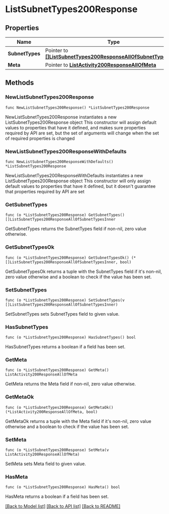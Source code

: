 # ListSubnetTypes200Response

## Properties

Name | Type | Description | Notes
------------ | ------------- | ------------- | -------------
**SubnetTypes** | Pointer to [**[]ListSubnetTypes200ResponseAllOfSubnetTypesInner**](ListSubnetTypes200ResponseAllOfSubnetTypesInner.md) |  | [optional] 
**Meta** | Pointer to [**ListActivity200ResponseAllOfMeta**](ListActivity200ResponseAllOfMeta.md) |  | [optional] 

## Methods

### NewListSubnetTypes200Response

`func NewListSubnetTypes200Response() *ListSubnetTypes200Response`

NewListSubnetTypes200Response instantiates a new ListSubnetTypes200Response object
This constructor will assign default values to properties that have it defined,
and makes sure properties required by API are set, but the set of arguments
will change when the set of required properties is changed

### NewListSubnetTypes200ResponseWithDefaults

`func NewListSubnetTypes200ResponseWithDefaults() *ListSubnetTypes200Response`

NewListSubnetTypes200ResponseWithDefaults instantiates a new ListSubnetTypes200Response object
This constructor will only assign default values to properties that have it defined,
but it doesn't guarantee that properties required by API are set

### GetSubnetTypes

`func (o *ListSubnetTypes200Response) GetSubnetTypes() []ListSubnetTypes200ResponseAllOfSubnetTypesInner`

GetSubnetTypes returns the SubnetTypes field if non-nil, zero value otherwise.

### GetSubnetTypesOk

`func (o *ListSubnetTypes200Response) GetSubnetTypesOk() (*[]ListSubnetTypes200ResponseAllOfSubnetTypesInner, bool)`

GetSubnetTypesOk returns a tuple with the SubnetTypes field if it's non-nil, zero value otherwise
and a boolean to check if the value has been set.

### SetSubnetTypes

`func (o *ListSubnetTypes200Response) SetSubnetTypes(v []ListSubnetTypes200ResponseAllOfSubnetTypesInner)`

SetSubnetTypes sets SubnetTypes field to given value.

### HasSubnetTypes

`func (o *ListSubnetTypes200Response) HasSubnetTypes() bool`

HasSubnetTypes returns a boolean if a field has been set.

### GetMeta

`func (o *ListSubnetTypes200Response) GetMeta() ListActivity200ResponseAllOfMeta`

GetMeta returns the Meta field if non-nil, zero value otherwise.

### GetMetaOk

`func (o *ListSubnetTypes200Response) GetMetaOk() (*ListActivity200ResponseAllOfMeta, bool)`

GetMetaOk returns a tuple with the Meta field if it's non-nil, zero value otherwise
and a boolean to check if the value has been set.

### SetMeta

`func (o *ListSubnetTypes200Response) SetMeta(v ListActivity200ResponseAllOfMeta)`

SetMeta sets Meta field to given value.

### HasMeta

`func (o *ListSubnetTypes200Response) HasMeta() bool`

HasMeta returns a boolean if a field has been set.


[[Back to Model list]](../README.md#documentation-for-models) [[Back to API list]](../README.md#documentation-for-api-endpoints) [[Back to README]](../README.md)


